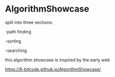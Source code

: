# AlgorithmShowcase

split into three sections:

-path finding

-sorting 

-searching 

this algorithm showcase is inspired by the early web

https://8-bitcode.github.io/AlgorithmShowcase/
